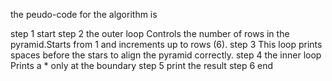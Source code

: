 the peudo-code for the algorithm is 

step 1 start 
step 2 the outer loop Controls the number of rows in the pyramid.Starts from 1 and increments up to rows (6).
step 3 This loop prints spaces before the stars to align the pyramid correctly.
step 4 the inner loop Prints a * only at the boundary 
step 5 print the result 
step 6 end 
